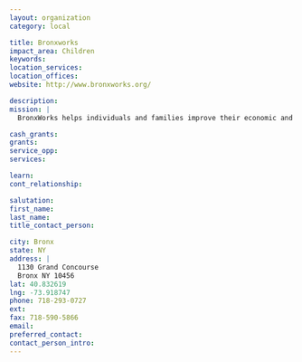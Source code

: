 ```yaml
---
layout: organization
category: local

title: Bronxworks
impact_area: Children
keywords: 
location_services: 
location_offices: 
website: http://www.bronxworks.org/

description: 
mission: |
  BronxWorks helps individuals and families improve their economic and social well-being. From toddlers to seniors, we feed, shelter, teach, and support our neighbors to build a stronger community.

cash_grants: 
grants: 
service_opp: 
services: 

learn: 
cont_relationship: 

salutation: 
first_name: 
last_name: 
title_contact_person: 

city: Bronx
state: NY
address: |
  1130 Grand Concourse    
  Bronx NY 10456
lat: 40.832619
lng: -73.918747
phone: 718-293-0727
ext: 
fax: 718-590-5866
email: 
preferred_contact: 
contact_person_intro: 
---
```

